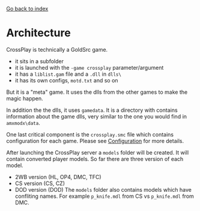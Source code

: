 [Go back to index](README.md)

#

# Architecture

CrossPlay is technically a GoldSrc game.
- it sits in a subfolder
- it is launched with the `-game crossplay` parameter/argument
- it has a `liblist.gam` file and a `.dll` in `dlls\`
- it has its own configs, `motd.txt` and so on

But it is a "meta" game. It uses the dlls from the other games to make the magic happen.

In addition the the dlls, it uses `gamedata`. It is a directory with contains information about the game dlls, very similar to the one you would find in `amxmodx\data`.

One last critical component is the `crossplay.smc` file which contains configuration for each game. Please see [Configuration](Configuration.md) for more details.

After launching the CrossPlay server a `models` folder will be created. It will contain converted player models. So far there are three version of each model.
- 2WB version (HL, OP4, DMC, TFC)
- CS version (CS, CZ)
- DOD version (DOD)
The `models` folder also contains models which have confliting names. For example `p_knife.mdl` from CS vs `p_knife.mdl` from DMC.
